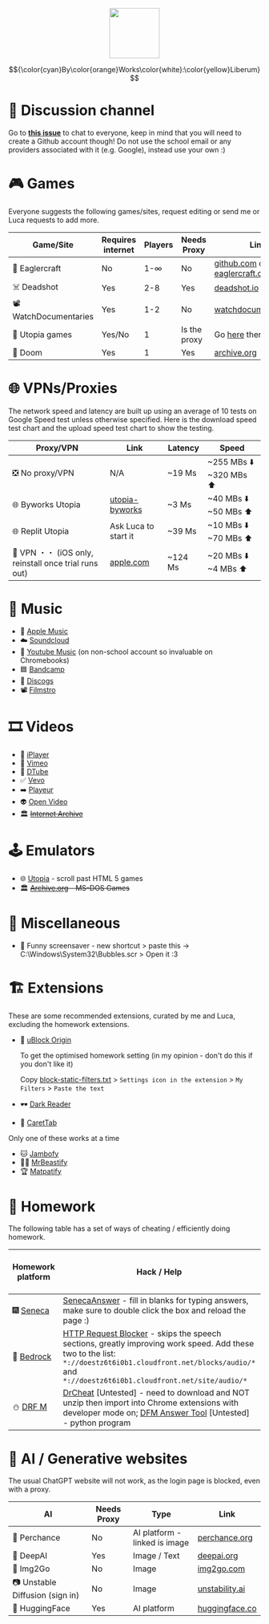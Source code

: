 <p align="center">
<img src="https://github.com/Fox595676/sssmegthread/assets/81087203/abbbe2b2-7e4c-4a75-b719-869fea483187" width="100" height="100" >
</p>
<!--- Unused because no formatting or sizing options    ![byworks](https://github.com/Fox595676/sssmegthread/assets/81087203/abbbe2b2-7e4c-4a75-b719-869fea483187) --->

$${\color{cyan}By\color{orange}Works\color{white}:\color{yellow}Liberum}$$

# 🧍 Discussion channel
Go to **[this issue](https://github.com/Fox595676/sssmegthread/issues/1)** to chat to everyone, keep in mind that you will need to create a Github account though! Do not use the school email or any providers associated with it (e.g. Google), instead use your own :)

# 🎮 Games
Everyone suggests the following games/sites, request editing or send me or Luca requests to add more.

| Game/Site | Requires internet | Players | Needs Proxy | Link(s) |
| --------- | ----------------- | ------- | ----------- | ------- |
| 🧊 Eaglercraft | No | 1-∞ | No | [github.com](https://github.com/Fox595676/eaglercraft-repo) or [eaglercraft.com](eaglercraft.com) |
| ☠️ Deadshot | Yes | 2-8 | Yes | [deadshot.io](https://deadshot.io/) |
| 📽️ WatchDocumentaries | Yes | 1-2 | No | [watchdocumentaries.com](https://watchdocumentaries.com/games/) |
| 🎄 Utopia games | Yes/No | 1 | Is the proxy | Go [here](https://utopia-byworks.koyeb.app/) then click Games |
| 🔫 Doom | Yes | 1 | Yes | [archive.org](https://archive.org/details/doom-play) |


# 🌐 VPNs/Proxies

The network speed and latency are built up using an average of 10 tests on Google Speed test unless otherwise specified. Here is the download speed test chart and the upload speed test chart to show the testing.

Proxy/VPN | Link | Latency | Speed
--------- | ---- | ------- | ---
❎ No proxy/VPN | N/A | ~19 Ms | ~255 MBs ⬇️ ~320 MBs ⬆️
🌐 Byworks Utopia | [utopia-byworks](utopia-byworks.koyeb.app) | ~3 Ms | ~40 MBs ⬇️ ~50 MBs ⬆️
🌐 Replit Utopia | Ask Luca to start it | ~39 Ms | ~10 MBs ⬇️ ~70 MBs ⬆️
📱 VPN ・・ (iOS only, reinstall once trial runs out) | [apple.com](apps.apple.com/gb/app/vpn/id1465229429) | ~124 Ms | ~20 MBs ⬇️ ~4 MBs ⬆️

# 🎵 Music

- 🍏 [Apple Music](https://music.apple.com/us/browse)
- ☁️ [Soundcloud](https://soundcloud.com/)
- 🔺 [Youtube Music](https://music.youtube.com/) (on non-school account so invaluable on Chromebooks)
- 🟦 [Bandcamp](https://bandcamp.com/)
- 📀 [Discogs](https://www.discogs.com/)
- 📽️ [Filmstro](https://filmstro.com/music)

# 🎞️ Videos

- 💜 [iPlayer](https://www.bbc.co.uk/iplayer)
- 🥑 [Vimeo](https://vimeo.com/)
- 🔡 [DTube](https://d.tube/)
- ✅ [Vevo](https://www.hq.vevo.com/)
- ➡️ [Playeur](https://playeur.com/)
- 👽 [Open Video](https://open-video.org/)
- 🏛️ ~~[Internet Archive](https://archive.org/details/movies)~~

# 🕹️ Emulators

- 🌐 [Utopia](https://utopia-byworks.koyeb.app/) - scroll past HTML 5 games
- 🏛️ ~~[Archive.org](https://archive.org/details/softwarelibrary_msdos) - MS-DOS Games~~

# 🍊 Miscellaneous

- 🐡 Funny screensaver - new shortcut > paste this -> C:\Windows\System32\Bubbles.scr > Open it :3

# 🏗️ Extensions

These are some recommended extensions, curated by me and Luca, excluding the homework extensions.


- 🛑 [uBlock Origin](https://chromewebstore.google.com/detail/cjpalhdlnbpafiamejdnhcphjbkeiagm)

     To get the optimised homework setting (in my opinion - don't do this if you don't like it)

     Copy [block-static-filters.txt](https://github.com/Fox595676/sssmegthread/blob/main/ublock-static-filters.txt) > `Settings icon in the extension` > `My Filters` > `Paste the text`

- 🕶️ [Dark Reader](https://chromewebstore.google.com/detail/eimadpbcbfnmbkopoojfekhnkhdbieeh)
- 🔼 [CaretTab](https://chromewebstore.google.com/detail/cojpndognjdcakkimaloeealehpkljna)



Only one of these works at a time
- 🐱 [Jambofy](https://chromewebstore.google.com/detail/ecbedadooalalcgolmfgpnmphhccegei)
- 👨‍🦲 [MrBeastify](https://chromewebstore.google.com/detail/youtube-mrbeastify/dbmaeobgdodeimjdjnkipbfhgeldnmeb)
- 🏆 [Matpatify](https://chromewebstore.google.com/detail/cgicnmnonpkpbgmboekkjdbckihlhajf)

# 📘 Homework

The following table has a set of ways of cheating / efficiently doing homework.

Homework platform | Hack / Help | Possible on school devices
----------------- | ----------- | --------------------------
🎆 [Seneca](app.senecalearning.com) | [SenecaAnswer](https://chromewebstore.google.com/detail/aacmadajiomocfofkfpfjdcbbgdlonkc) - fill in blanks for typing answers, make sure to double click the box and reload the page :) | Yes
🔷 [Bedrock](app.bedrocklearning.org) | [HTTP Request Blocker](https://chromewebstore.google.com/detail/cojpndognjdcakkimaloeealehpkljna) - skips the speech sections, greatly improving work speed. Add these two to the list: `*://doestz6t6i0b1.cloudfront.net/blocks/audio/*` and `*://doestz6t6i0b1.cloudfront.net/site/audio/*` | Yes
⛄ [DRF M](drfrostmaths.com) | [DrCheat](https://github.com/JolTheGreat/DrCheat) [Untested] - need to download and NOT unzip then import into Chrome extensions with developer mode on; [DFM Answer Tool](https://github.com/Asad-K/DFM-Answer-Tool) [Untested] - python program | No

# 🤖 AI / Generative websites

The usual ChatGPT website will not work, as the login page is blocked, even with a proxy.

AI | Needs Proxy | Type | Link
-- | ------------ | ---- | ----
🎲 Perchance | No | AI platform - linked is image | [perchance.org](https://perchance.org/ai-text-to-image-generator)
🐬 DeepAI | Yes | Image / Text | [deepai.org](https://deepai.org/)
📁 Img2Go | No | Image | [img2go.com](https://www.img2go.com/ai-art-generator)
📷 Unstable Diffusion (sign in) | No | Image | [unstability.ai](https://www.unstability.ai/)
🤗 HuggingFace | Yes | AI platform | [huggingface.co](https://huggingface.co/)
